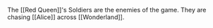 The [[Red Queen]]'s Soldiers are the enemies of the game. They are chasing [[Alice]] across [[Wonderland]].